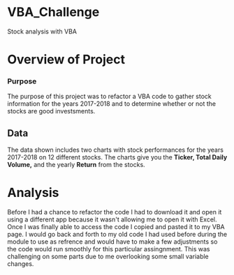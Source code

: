 # VBA_Challenge
Stock analysis with VBA

# Overview of Project #

### Purpose ###
The purpose of this project was to refactor a VBA code to gather stock information for the years 2017-2018 and to determine whether or not the stocks are good investsments.

## Data ##
The data shown includes two charts with stock performances for the years 2017-2018 on 12 different stocks. The charts give you the **Ticker, Total Daily Volume,** and the yearly **Return** from the stocks.


# Analysis #
Before I had a chance to refactor the code I had to download it and open it using a different app because it wasn't allowing me to open it with Excel. Once I was finally able to access the code I copied and pasted it to my VBA page. I would go back and forth to my old code I had used before during the module to use as refrence and would have to make a few adjustments so the code would run smoothly for this particular assingnment. This was challenging on some parts due to me overlooking some small variable changes.


